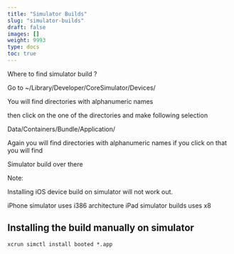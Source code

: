 ```yaml
---
title: "Simulator Builds"
slug: "simulator-builds"
draft: false
images: []
weight: 9993
type: docs
toc: true
---
```


Where to find simulator build ? 

Go to ~/Library/Developer/CoreSimulator/Devices/

You will find directories with alphanumeric names

then click on the one of the directories and make following selection

Data/Containers/Bundle/Application/

Again you will find directories with alphanumeric names if you click on that you will find

Simulator build over there

Note:

Installing iOS device build on simulator will not work out.

iPhone simulator uses i386 architecture
iPad simulator builds uses x8

## Installing the build manually on simulator
    xcrun simctl install booted *.app

